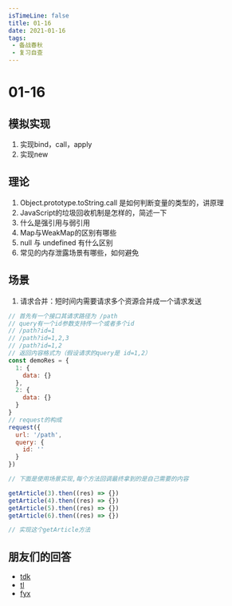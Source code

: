 ```yaml
---
isTimeLine: false
title: 01-16
date: 2021-01-16
tags:
 - 备战春秋
 - 复习自查
---
```

# 01-16

## 模拟实现
1. 实现bind，call，apply
2. 实现new

## 理论
1. Object.prototype.toString.call 是如何判断变量的类型的，讲原理
2. JavaScript的垃圾回收机制是怎样的，简述一下
3. 什么是强引用与弱引用
4. Map与WeakMap的区别有哪些
5. null 与 undefined 有什么区别
6. 常见的内存泄露场景有哪些，如何避免

## 场景
1. 请求合并：短时间内需要请求多个资源合并成一个请求发送
```js
// 首先有一个接口其请求路径为 /path
// query有一个id参数支持传一个或者多个id
// /path?id=1
// /path?id=1,2,3
// /path?id=1,2
// 返回内容格式为（假设请求的query是 id=1,2）
const demoRes = {
  1: {
    data: {}
  },
  2: {
    data: {}
  }
}
// request的构成
request({
  url: '/path',
  query: {
    id: ''
  }
})

// 下面是使用场景实现,每个方法回调最终拿到的是自己需要的内容

getArticle(3).then((res) => {})
getArticle(4).then((res) => {})
getArticle(5).then((res) => {})
getArticle(6).then((res) => {})

// 实现这个getArticle方法
```

## 朋友们的回答
* [tdk](https://www.cnblogs.com/dark-duck/p/14287610.html)
* [tl](https://juejin.cn/post/6918357103388131342)
* [fyx](https://www.cnblogs.com/banshanliang/p/14297837.html)
